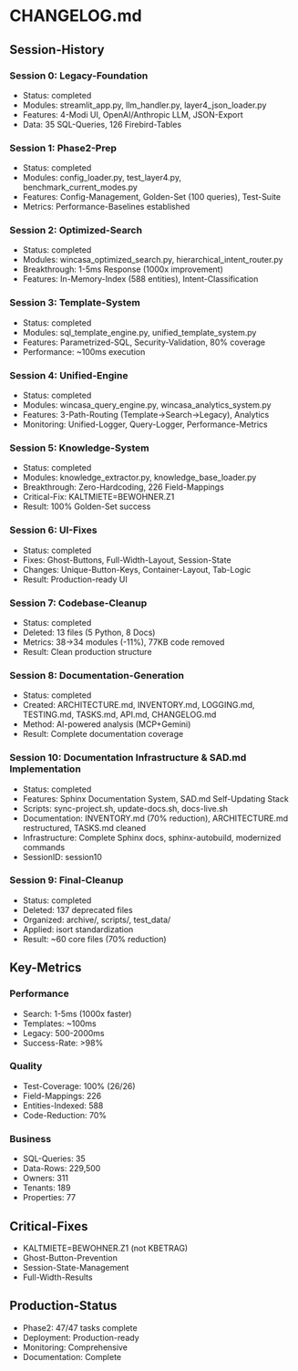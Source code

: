 # CHANGELOG.md

## Session-History

### Session 0: Legacy-Foundation
- Status: completed
- Modules: streamlit_app.py, llm_handler.py, layer4_json_loader.py
- Features: 4-Modi UI, OpenAI/Anthropic LLM, JSON-Export
- Data: 35 SQL-Queries, 126 Firebird-Tables

### Session 1: Phase2-Prep
- Status: completed
- Modules: config_loader.py, test_layer4.py, benchmark_current_modes.py
- Features: Config-Management, Golden-Set (100 queries), Test-Suite
- Metrics: Performance-Baselines established

### Session 2: Optimized-Search
- Status: completed
- Modules: wincasa_optimized_search.py, hierarchical_intent_router.py
- Breakthrough: 1-5ms Response (1000x improvement)
- Features: In-Memory-Index (588 entities), Intent-Classification

### Session 3: Template-System
- Status: completed
- Modules: sql_template_engine.py, unified_template_system.py
- Features: Parametrized-SQL, Security-Validation, 80% coverage
- Performance: ~100ms execution

### Session 4: Unified-Engine
- Status: completed
- Modules: wincasa_query_engine.py, wincasa_analytics_system.py
- Features: 3-Path-Routing (Template→Search→Legacy), Analytics
- Monitoring: Unified-Logger, Query-Logger, Performance-Metrics

### Session 5: Knowledge-System
- Status: completed
- Modules: knowledge_extractor.py, knowledge_base_loader.py
- Breakthrough: Zero-Hardcoding, 226 Field-Mappings
- Critical-Fix: KALTMIETE=BEWOHNER.Z1
- Result: 100% Golden-Set success

### Session 6: UI-Fixes
- Status: completed
- Fixes: Ghost-Buttons, Full-Width-Layout, Session-State
- Changes: Unique-Button-Keys, Container-Layout, Tab-Logic
- Result: Production-ready UI

### Session 7: Codebase-Cleanup
- Status: completed
- Deleted: 13 files (5 Python, 8 Docs)
- Metrics: 38→34 modules (-11%), 77KB code removed
- Result: Clean production structure

### Session 8: Documentation-Generation
- Status: completed
- Created: ARCHITECTURE.md, INVENTORY.md, LOGGING.md, TESTING.md, TASKS.md, API.md, CHANGELOG.md
- Method: AI-powered analysis (MCP+Gemini)
- Result: Complete documentation coverage

### Session 10: Documentation Infrastructure & SAD.md Implementation
- Status: completed
- Features: Sphinx Documentation System, SAD.md Self-Updating Stack
- Scripts: sync-project.sh, update-docs.sh, docs-live.sh
- Documentation: INVENTORY.md (70% reduction), ARCHITECTURE.md restructured, TASKS.md cleaned
- Infrastructure: Complete Sphinx docs, sphinx-autobuild, modernized commands
- SessionID: session10

### Session 9: Final-Cleanup
- Status: completed
- Deleted: 137 deprecated files
- Organized: archive/, scripts/, test_data/
- Applied: isort standardization
- Result: ~60 core files (70% reduction)

## Key-Metrics

### Performance
- Search: 1-5ms (1000x faster)
- Templates: ~100ms
- Legacy: 500-2000ms
- Success-Rate: >98%

### Quality
- Test-Coverage: 100% (26/26)
- Field-Mappings: 226
- Entities-Indexed: 588
- Code-Reduction: 70%

### Business
- SQL-Queries: 35
- Data-Rows: 229,500
- Owners: 311
- Tenants: 189
- Properties: 77

## Critical-Fixes
- KALTMIETE=BEWOHNER.Z1 (not KBETRAG)
- Ghost-Button-Prevention
- Session-State-Management
- Full-Width-Results

## Production-Status
- Phase2: 47/47 tasks complete
- Deployment: Production-ready
- Monitoring: Comprehensive
- Documentation: Complete
